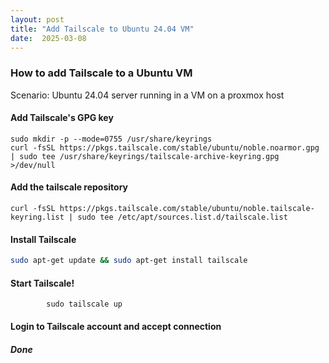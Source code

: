 ```yaml
---
layout: post
title: "Add Tailscale to Ubuntu 24.04 VM"
date:  2025-03-08
---
```


### How to add Tailscale to a Ubuntu VM

Scenario: Ubuntu 24.04 server running in a VM on a proxmox host

#### Add Tailscale's GPG key

```shell
sudo mkdir -p --mode=0755 /usr/share/keyrings
curl -fsSL https://pkgs.tailscale.com/stable/ubuntu/noble.noarmor.gpg | sudo tee /usr/share/keyrings/tailscale-archive-keyring.gpg >/dev/null
```
#### Add the tailscale repository

```console
curl -fsSL https://pkgs.tailscale.com/stable/ubuntu/noble.tailscale-keyring.list | sudo tee /etc/apt/sources.list.d/tailscale.list
```

#### Install Tailscale

```bash
sudo apt-get update && sudo apt-get install tailscale
```

#### Start Tailscale!

```
        sudo tailscale up
```

#### Login to Tailscale account and accept connection
##### Done